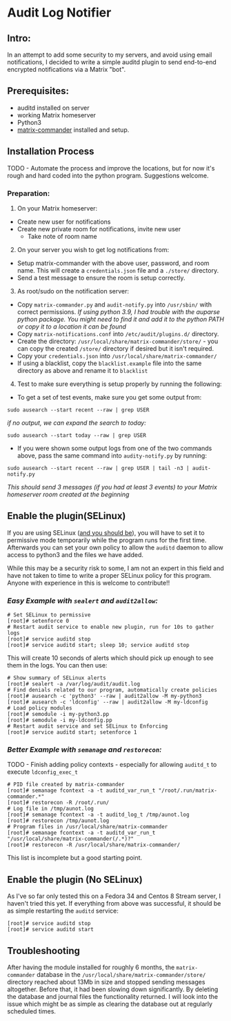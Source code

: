# Audit Log Notifier

## Intro:
In an attempt to add some security to my servers, and avoid using email notifications, I decided to write a simple auditd plugin to send end-to-end encrypted notifications via a Matrix "bot".

## Prerequisites:
 - auditd installed on server
 - working Matrix homeserver
 - Python3
 - [matrix-commander](https://github.com/8go/matrix-commander) installed and setup.

## Installation Process
TODO - Automate the process and improve the locations, but for now it's rough and hard coded into the python program. Suggestions welcome.

### Preparation:
1. On your Matrix homeserver:
  - Create new user for notifications
  - Create new private room for notifications, invite new user
    - Take note of room name

2. On your server you wish to get log notifications from:
  - Setup matrix-commander with the above user, password, and room name. This will create a `credentials.json` file and a `./store/` directory.
  - Send a test message to ensure the room is setup correctly.

3. As root/sudo on the notification server:
  - Copy `matrix-commander.py` and `audit-notify.py` into `/usr/sbin/` with correct permissions. *If using python 3.9, I had trouble with the auparse python package. You might need to find it and add it to the python PATH or copy it to a location it can be found*
  - Copy `matrix-notifications.conf` into `/etc/audit/plugins.d/` directory.
  - Create the directory: `/usr/local/share/matrix-commander/store/` - you can copy the created `/store/` directory if desired but it isn't required.
  - Copy your `credentials.json` into `/usr/local/share/matrix-commander/`
  - If using a blacklist, copy the `blacklist.example` file into the same directory as above and rename it to `blacklist`

4. Test to make sure everything is setup properly by running the following:
  - To get a set of test events, make sure you get some output from:
  ```
  sudo ausearch --start recent --raw | grep USER
  ```
  *if no output, we can expand the search to today:*
  ```
  sudo ausearch --start today --raw | grep USER
  ```
  - If you were shown some output logs from one of the two commands above, pass the same command into `audity-notify.py` by running:
  ```
  sudo ausearch --start recent --raw | grep USER | tail -n3 | audit-notify.py
  ```
  *This should send 3 messages (if you had at least 3 events) to your Matrix homeserver room created at the beginning*

## Enable the plugin(SELinux)
If you are using SELinux ([and you should be](https://stopdisablingselinux.com/)), you will have to set it to permissive mode temporarily while the program runs for the first time. Afterwards you can set your own policy to allow the `auditd` daemon to allow access to python3 and the files we have added.

While this may be a security risk to some, I am not an expert in this field and have not taken to time to write a proper SELinux policy for this program. Anyone with experience in this is welcome to contribute!!

### *Easy Example with `sealert` and `audit2allow`:*
```
# Set SELinux to permissive
[root]# setenforce 0
# Restart audit service to enable new plugin, run for 10s to gather logs
[root]# service auditd stop
[root]# service auditd start; sleep 10; service auditd stop
```
This will create 10 seconds of alerts which should pick up enough to see them in the logs. You can then use:
```
# Show summary of SELinux alerts
[root]# sealert -a /var/log/audit/audit.log
# Find denials related to our program, automatically create policies
[root]# ausearch -c 'python3' --raw | audit2allow -M my-python3
[root]# ausearch -c 'ldconfig' --raw | audit2allow -M my-ldconfig
# Load policy modules
[root]# semodule -i my-python3.pp
[root]# semodule -i my-ldconfig.pp
# Restart audit service and set SELinux to Enforcing
[root]# service auditd start; setenforce 1
```

### *Better Example with `semanage` and `restorecon`:*
TODO - Finish adding policy contexts - especially for allowing `auditd_t` to execute `ldconfig_exec_t`
```
# PID file created by matrix-commander
[root]# semanage fcontext -a -t auditd_var_run_t "/root/.run/matrix-commander.*"
[root]# restorecon -R /root/.run/
# Log file in /tmp/aunot.log
[root]# semanage fcontext -a -t auditd_log_t /tmp/aunot.log
[root]# restorecon /tmp/aunot.log
# Program files in /usr/local/share/matrix-commander
[root]# semanage fcontext -a -t auditd_var_run_t "/usr/local/share/matrix-commander(/.*)?"
[root]# restorecon -R /usr/local/share/matrix-commander/
```
This list is incomplete but a good starting point.

## Enable the plugin (No SELinux)
As I've so far only tested this on a Fedora 34 and Centos 8 Stream server, I haven't tried this yet. If everything from above was successful, it should be as simple restarting the `auditd` service:
```
[root]# service auditd stop
[root]# service auditd start
```

## Troubleshooting
After having the module installed for roughly 6 months, the `matrix-commander` database in the `/usr/local/share/matrix-commander/store/` directory reached about 13Mb in size and stopped sending messages altogether. Before that, it had been slowing down significantly. By deleting the database and journal files the functionality returned. I will look into the issue which might be as simple as clearing the database out at regularly scheduled times.
